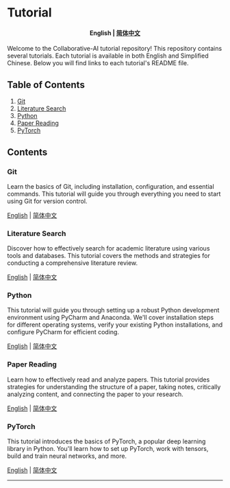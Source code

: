 # Tutorial
<h4 align="center">
    <p>
        <b>English</b> |
        <a href="https://github.com/Collaborative-AI/tutorial/blob/main/README_zh.md">简体中文</a>
    </p>
</h4>

Welcome to the Collaborative-AI tutorial repository! This repository contains several tutorials. Each tutorial is available in both English and Simplified Chinese. Below you will find links to each tutorial's README file.

## Table of Contents

1. [Git](#git)
2. [Literature Search](#literature-search)
3. [Python](#python)
4. [Paper Reading](#paper-reading)
5. [PyTorch](#pytorch)

## Contents

### Git

Learn the basics of Git, including installation, configuration, and essential commands. This tutorial will guide you through everything you need to start using Git for version control.

<p>
    <a href="https://github.com/Collaborative-AI/tutorial/blob/main/Git/README.md">English</a> |
    <a href="https://github.com/Collaborative-AI/tutorial/blob/main/Git/README_zh.md">简体中文</a>
</p>

### Literature Search

Discover how to effectively search for academic literature using various tools and databases. This tutorial covers the methods and strategies for conducting a comprehensive literature review.

<p>
    <a href="https://github.com/Collaborative-AI/tutorial/blob/main/Literature%20Search/README.md">English</a> |
    <a href="https://github.com/Collaborative-AI/tutorial/blob/main/Literature%20Search/README_zh.md">简体中文</a>
</p>

### Python

This tutorial will guide you through setting up a robust Python development environment using PyCharm and Anaconda. We'll cover installation steps for different operating systems, verify your existing Python installations, and configure PyCharm for efficient coding.

<p>
    <a href="https://github.com/Collaborative-AI/tutorial/blob/main/Python/README.md">English</a> |
    <a href="https://github.com/Collaborative-AI/tutorial/blob/main/Python/README_zh.md">简体中文</a>
</p>

### Paper Reading

Learn how to effectively read and analyze papers. This tutorial provides strategies for understanding the structure of a paper, taking notes, critically analyzing content, and connecting the paper to your research.

<p>
    <a href="https://github.com/Collaborative-AI/tutorial/blob/main/Paper%20Reading/README.md">English</a> |
    <a href="https://github.com/Collaborative-AI/tutorial/blob/main/Paper%20Reading/README_zh.md">简体中文</a>
</p>

### PyTorch

This tutorial introduces the basics of PyTorch, a popular deep learning library in Python. You'll learn how to set up PyTorch, work with tensors, build and train neural networks, and more.

<p>
    <a href="https://github.com/Collaborative-AI/tutorial/blob/main/PyTorch/README.md">English</a> |
    <a href="https://github.com/Collaborative-AI/tutorial/blob/main/PyTorch/README_zh.md">简体中文</a>
</p>

---